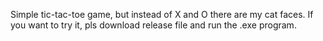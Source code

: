 Simple tic-tac-toe game, but instead of X and O there are my cat faces.
If you want to try it, pls download release file and run the .exe program.
